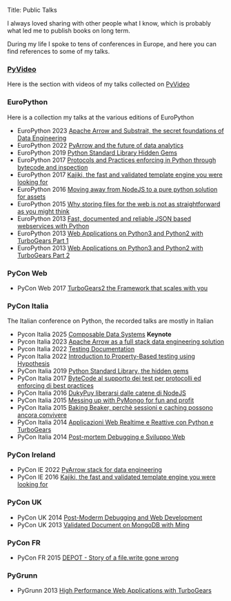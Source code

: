 Title: Public Talks

I always loved sharing with other people what I know,
which is probably what led me to publish books on long term.

During my life I spoke to tens of conferences in Europe,
and here you can find references to some of my talks.

### [PyVideo](https://pyvideo.org/speaker/alessandro-molina.html)

Here is the section with videos of my talks collected on [PyVideo](https://pyvideo.org/speaker/alessandro-molina.html)

### EuroPython

Here is a collection my talks at the various editions of EuroPython

* EuroPython 2023 [Apache Arrow and Substrait, the secret foundations of Data Engineering](https://www.youtube.com/watch?v=5_EF4KC8XO4&t=16s)
* EuroPython 2022 [PyArrow and the future of data analytics](https://youtu.be/6aWX9bZizu4)
* EuroPython 2019 [Python Standard Library Hidden Gems](https://www.youtube.com/watch?v=fhn0p8uS788)
* EuroPython 2017 [Protocols and Practices enforcing in Python through bytecode and inspection](https://www.youtube.com/watch?v=MguKwkrp0tw)
* EuroPython 2017 [Kajiki, the fast and validated template engine you were looking for](https://www.youtube.com/watch?v=aHt5-WCaJyA)
* EuroPython 2016 [Moving away from NodeJS to a pure python solution for assets](https://www.youtube.com/watch?v=5RJRHBBX6LU)
* EuroPython 2015 [Why storing files for the web is not as straightforward as you might think](https://www.youtube.com/watch?v=PckwHNNe8pw)
* EuroPython 2013 [Fast, documented and reliable JSON based webservices with Python](https://www.youtube.com/watch?v=OZJzRYxxpMs)
* EuroPython 2013 [Web Applications on Python3 and Python2 with TurboGears Part 1](https://www.youtube.com/watch?v=NqxpRjqvTIA)
* EuroPython 2013 [Web Applications on Python3 and Python2 with TurboGears Part 2](https://www.youtube.com/watch?v=czWNvlBPInc)

### PyCon Web

* PyCon Web 2017 [TurboGears2 the Framework that scales with you](https://www.youtube.com/watch?v=-QqQVBzU4lM)

### PyCon Italia

The Italian conference on Python, the recorded talks are mostly in Italian

* Pycon Italia 2025 [Composable Data Systems](https://www.youtube.com/watch?v=IeagiefYptU) **Keynote**
* Pycon Italia 2023 [Apache Arrow as a full stack data engineering solution](https://www.youtube.com/live/8uONg9jZysg?feature=share&t=26435)
* Pycon Italia 2022 [Testing Documentation](https://www.youtube.com/watch?v=mzTLccpsw30)
* Pycon Italia 2022 [Introduction to Property-Based testing using Hypothesis](https://www.youtube.com/watch?v=WBMfwr9Tu24)
* PyCon Italia 2019 [Python Standard Library, the hidden gems](https://www.youtube.com/watch?v=jwDCzC1SNHk)
* PyCon Italia 2017 [ByteCode al supporto dei test per protocolli ed enforcing di best practices](https://www.youtube.com/watch?v=_je9eN32F-4)
* PyCon Italia 2016 [DukyPuy liberarsi dalle catene di NodeJS](https://www.youtube.com/watch?v=mjjQXd6lZDE)
* PyCon Italia 2015 [Messing up with PyMongo for fun and profit](https://www.youtube.com/watch?v=CQfPq6wXyJI)
* PyCon Italia 2015 [Baking Beaker, perchè sessioni e caching possono ancora convivere](https://www.youtube.com/watch?v=xi2y-4Uxwek)
* PyCon Italia 2014 [Applicazioni Web Realtime e Reattive con Python e TurboGears](https://www.youtube.com/watch?v=BAYZZBY3JYo)
* PyCon Italia 2014 [Post-mortem Debugging e Sviluppo Web](https://www.youtube.com/watch?v=kLPz4XwPbLQ)

### PyCon Ireland

* PyCon IE 2022 [PyArrow stack for data engineering](https://www.slideshare.net/__amol__/pycon-ireland-2022-pyarrow-full-stackpdf)
* PyCon IE 2016 [Kajiki, the fast and validated template engine you were looking for](https://www.youtube.com/watch?v=E59U9M2NQMk)

### PyCon UK

* PyCon UK 2014 [Post-Moderm Debugging and Web Development](https://www.slideshare.net/__amol__/py-conuk-2014-postmortem-debugging-and-web-development)
* PyCon UK 2013 [Validated Document on MongoDB with Ming](https://www.slideshare.net/__amol__/py-conuk-2013-validated-documents-on-mongodb-with-ming)

### PyCon FR

* PyCon FR 2015 [DEPOT - Story of a file.write gone wrong](https://www.slideshare.net/__amol__/pyconfr-2014-depot-story-of-a-filewrite-gone-wrong)

### PyGrunn 

* PyGrunn 2013 [High Performance Web Applications with TurboGears](https://www.slideshare.net/__amol__/py-grunn-2013-high-performance-web-applications-with-turbogears)
